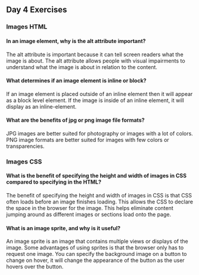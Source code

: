 ## Day 4 Exercises

### Images HTML

#### In an image element, why is the alt attribute important?
The alt attribute is important because it can tell screen readers what the image is about. The alt attribute allows people with visual impairments to understand what the image is about in relation to the content.

#### What determines if an image element is inline or block?
If an image element is placed outside of an inline element then it will appear as a block level element. If the image is inside of an inline element, it will display as an inline-element.

#### What are the benefits of jpg or png image file formats?
JPG images are better suited for photography or images with a lot of colors. PNG image formats are better suited for images with few colors or transparencies.

### Images CSS

#### What is the benefit of specifying the height and width of images in CSS compared to specifying in the HTML?
The benefit of specifying the height and width of images in CSS is that CSS often loads before an image finishes loading. This allows the CSS to declare the space in the browser for the image. This helps eliminate content jumping around as different images or sections load onto the page.

#### What is an image sprite, and why is it useful?
An image sprite is an image that contains multiple views or displays of the image. Some advantages of using sprites is that the browser only has to request one image. You can specify the background image on a button to change on hover, it will change the appearance of the button as the user hovers over the button.
